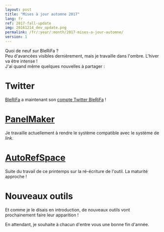 ```yaml
---
layout: post
title: "Mises à jour automne 2017"
lang: fr
ref: 2017-fall-update
img: 20161214_dev_update.png
permalink: /fr/:year/:month/2017-mises-a-jour-automne/
version: 1
---
```


Quoi de neuf sur BleRiFa ?  
Peu d'avancées visibles dernièrement, mais je travaille dans l'ombre. L'hiver va être intense !  
J'ai quand même quelques nouvelles à partager :  

# Twitter
[BleRiFa][2] a maintenant son [compte Twitter BleRiFa][1] !

# [PanelMaker][3]
Je travaille actuellement à rendre le système compatible avec le système de _link_.

# [AutoRefSpace][4]
Suite du travail de ce printemps sur la ré-écriture de l'outil. La maturité approche !

# Nouveaux outils
Et comme je le disais en introduction, de nouveaux outils vont prochainement faire leur apparition !


En attendant, je souhaite à chacun d'entre vous une bonne fin d'année.

[1]: https://twitter.com/BleRiFa_tools
[2]: {{site.base_url}}/fr/
[3]: {{site.base_url}}/fr/tools/PanelMaker/
[4]: {{site.base_url}}/fr/tools/AutoRefSpace/

